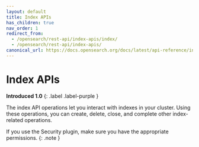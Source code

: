 ```yaml
---
layout: default
title: Index APIs
has_children: true
nav_order: 1
redirect_from:
  - /opensearch/rest-api/index-apis/index/
  - /opensearch/rest-api/index-apis/
canonical_url: https://docs.opensearch.org/docs/latest/api-reference/index-apis/index/
---
```


# Index APIs
**Introduced 1.0**
{: .label .label-purple }

The index API operations let you interact with indexes in your cluster. Using these operations, you can create, delete, close, and complete other index-related operations.

If you use the Security plugin, make sure you have the appropriate permissions.
{: .note }

